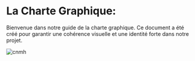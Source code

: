 # La Charte Graphique:

Bienvenue dans notre guide de la charte graphique. Ce document a été créé pour garantir une cohérence visuelle et une identité forte dans notre projet.

<img src="/Branche fonctionelle/chartegraphique/imagelogocnmh.jpg" alt="cnmh">




